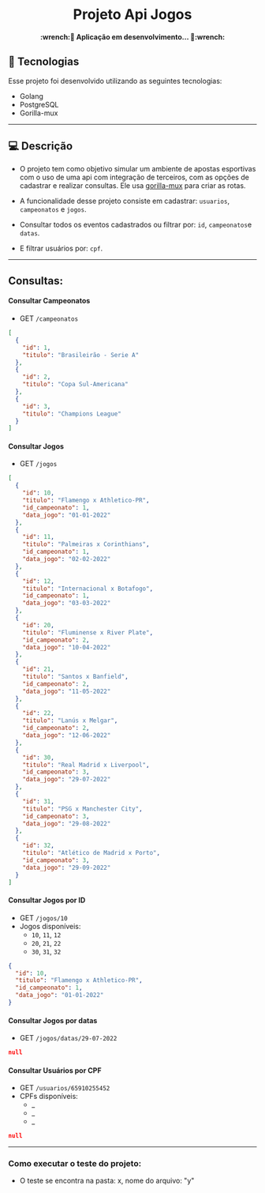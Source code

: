 <h1 align="center">Projeto Api Jogos</h1>

<h4 align="center"> 
	:wrench:🚧 Aplicação em desenvolvimento... 🚧:wrench:
</h4>

## 🚀 Tecnologias
Esse projeto foi desenvolvido utilizando as seguintes tecnologias:

- Golang
- PostgreSQL
- Gorilla-mux

---

## 💻 Descrição

- O projeto tem como objetivo simular um ambiente de apostas esportivas com o uso de uma api com integração de terceiros, com as opções de cadastrar e realizar consultas. Ele usa [gorilla-mux](https://github.com/gorilla/mux) para criar as rotas.

- A funcionalidade desse projeto consiste em cadastrar: `usuarios`, `campeonatos` e `jogos`. 
- Consultar todos os eventos cadastrados ou filtrar por: `id`, `campeonatos`e `datas`. 
- E filtrar usuários por: `cpf`.

---

## Consultas:

#### Consultar Campeonatos

- GET `/campeonatos`
```json
[
  {
    "id": 1,
    "titulo": "Brasileirão - Serie A"
  },
  {
    "id": 2,
    "titulo": "Copa Sul-Americana"
  },
  {
    "id": 3,
    "titulo": "Champions League"
  }
]
```

#### Consultar Jogos
- GET `/jogos`
```json
[
  {
    "id": 10,
    "titulo": "Flamengo x Athletico-PR",
    "id_campeonato": 1,
    "data_jogo": "01-01-2022"
  },
  {
    "id": 11,
    "titulo": "Palmeiras x Corinthians",
    "id_campeonato": 1,
    "data_jogo": "02-02-2022"
  },
  {
    "id": 12,
    "titulo": "Internacional x Botafogo",
    "id_campeonato": 1,
    "data_jogo": "03-03-2022"
  },
  {
    "id": 20,
    "titulo": "Fluminense x River Plate",
    "id_campeonato": 2,
    "data_jogo": "10-04-2022"
  },
  {
    "id": 21,
    "titulo": "Santos x Banfield",
    "id_campeonato": 2,
    "data_jogo": "11-05-2022"
  },
  {
    "id": 22,
    "titulo": "Lanús x Melgar",
    "id_campeonato": 2,
    "data_jogo": "12-06-2022"
  },
  {
    "id": 30,
    "titulo": "Real Madrid x Liverpool",
    "id_campeonato": 3,
    "data_jogo": "29-07-2022"
  },
  {
    "id": 31,
    "titulo": "PSG x Manchester City",
    "id_campeonato": 3,
    "data_jogo": "29-08-2022"
  },
  {
    "id": 32,
    "titulo": "Atlético de Madrid x Porto",
    "id_campeonato": 3,
    "data_jogo": "29-09-2022"
  }
]
```

#### Consultar Jogos por ID
- GET `/jogos/10`
- Jogos disponíveis:
    - `10`, `11`, `12`
    - `20`, `21`, `22`
    - `30`, `31`, `32`
```json
{
  "id": 10,
  "titulo": "Flamengo x Athletico-PR",
  "id_campeonato": 1,
  "data_jogo": "01-01-2022"
}
```

#### Consultar Jogos por datas
- GET `/jogos/datas/29-07-2022`
```json
null
```

#### Consultar Usuários por CPF
- GET `/usuarios/65910255452`
- CPFs disponíveis:
    - _
    - _
    - _
```json
null
```

---

### Como executar o teste do projeto:

- O teste se encontra na pasta: x, nome do arquivo: "y"
